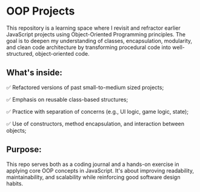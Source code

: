 # OOP Projects

This repository is a learning space where I revisit and refractor earlier JavaScript projects using Object-Oriented Programming principles. The goal is to deepen my understanding of classes, encapsulation, modularity, and clean code architecture by transforming procedural code into well-structured, object-oriented code.

## What's inside:

✅ Refactored versions of past small-to-medium sized projects;

✅ Emphasis on reusable class-based structures;

✅ Practice with separation of concerns (e.g., UI logic, game logic, state);

✅ Use of constructors, method encapsulation, and interaction between objects;

## Purpose:

This repo serves both as a coding journal and a hands-on exercise in applying core OOP concepts in JavaScript. It's about improving readability, maintainability, and scalability while reinforcing good software design habits.

